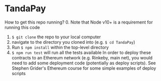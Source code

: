 # TandaPay
How to get this repo running?
0. Note that Node v10+ is a requirement for running this code
1. `$ git clone` the repo to your local computer
2. navigate to the directory you cloned into (e.g. `$ cd TandaPay`)
3. Run `$ npm install` within the top-level directory
4. `$ npm run test` will run all the tests available
In order to deploy these contracts to an Ethereum network (e.g. Rinkeby, main net), you would need to add some deployment code (potentially as deploy scripts). See Stephen Grider's Ethereum course for some simple examples of deploy scripts
